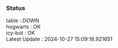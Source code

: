 ### Status


table : DOWN  
hogwarts : OK  
icy-bot : OK  
Latest Update : 2024-10-27 15:09:18.921651
